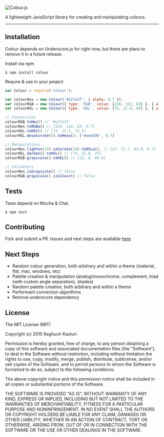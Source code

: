 ![Colour.js](http://i.imgur.com/UImGik3.png)

A lightweight JavaScript library for creating and manipulating colours.

---

## Installation

Colour depends on Underscore.js for right now, but there are plans to remove it in a future release.

Install via npm

```
$ npm install colour
```

Require & use in your project

```javascript
var Colour = require('colour');

var colourHex = new Colour('#e27a3f', { alpha: 0.7 });
var colourRGB = new Colour({ type: 'RGB', value: [226, 122, 63] }, { alpha: 0.7 });
var colourHSL = new Colour({ type: 'HSL', value: [75, 21.9, 65] }, { alpha: 0.7 });

// Conversions
colourRGB.toHex() // '#e27a3f'
colourHex.toRGBa() // [226, 122, 63, 0.7]
colourHSL.toHSV() // [74, 21.1, 72.5]
colourHSL.desaturate(5).toHexa(); ['#aeb596', 0.7]

// Manipulations
colourHex.lighten(15).saturate(10).toHSLa(); // [22, 71.7, 83.8, 0.7]
colourHSL.darken().toHSL() // [75, 21.9, 75]
colourRGB.grayscale().toHSL() // [22, 0, 88.6]

// Validators
colourHex.isGrayscale() // false
colourRGB.grayscale().isColour() // false
```

## Tests

Tests depend on Mocha & Chai.

```
$ npm test
```

## Contributing

Fork and submit a PR. Issues and next steps are available [here](https://github.com/d4ncer/colour/issues)

## Next Steps

- Random colour generation, both arbitrary and within a theme (material, flat, mac, windows, etc)
- Palette creation & manipulation (analog/monochrome, complement, triad (with custom angle separation), shades)
- Random palette creation, both arbitrary and within a theme
- Performant conversion algorithms
- Remove underscore dependency

## License

The MIT License (MIT)

Copyright (c) 2015 Raghuvir Kasturi

Permission is hereby granted, free of charge, to any person obtaining a copy
of this software and associated documentation files (the "Software"), to deal
in the Software without restriction, including without limitation the rights
to use, copy, modify, merge, publish, distribute, sublicense, and/or sell
copies of the Software, and to permit persons to whom the Software is
furnished to do so, subject to the following conditions:

The above copyright notice and this permission notice shall be included in all
copies or substantial portions of the Software.

THE SOFTWARE IS PROVIDED "AS IS", WITHOUT WARRANTY OF ANY KIND, EXPRESS OR
IMPLIED, INCLUDING BUT NOT LIMITED TO THE WARRANTIES OF MERCHANTABILITY,
FITNESS FOR A PARTICULAR PURPOSE AND NONINFRINGEMENT. IN NO EVENT SHALL THE
AUTHORS OR COPYRIGHT HOLDERS BE LIABLE FOR ANY CLAIM, DAMAGES OR OTHER
LIABILITY, WHETHER IN AN ACTION OF CONTRACT, TORT OR OTHERWISE, ARISING FROM,
OUT OF OR IN CONNECTION WITH THE SOFTWARE OR THE USE OR OTHER DEALINGS IN THE
SOFTWARE.
